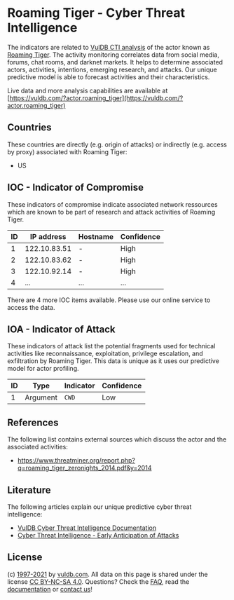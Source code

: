# Roaming Tiger - Cyber Threat Intelligence

The indicators are related to [VulDB CTI analysis](https://vuldb.com/?doc.cti) of the actor known as [Roaming Tiger](https://vuldb.com/?actor.roaming_tiger). The activity monitoring correlates data from social media, forums, chat rooms, and darknet markets. It helps to determine associated actors, activities, intentions, emerging research, and attacks. Our unique predictive model is able to forecast activities and their characteristics.

Live data and more analysis capabilities are available at [https://vuldb.com/?actor.roaming_tiger](https://vuldb.com/?actor.roaming_tiger)

## Countries

These countries are directly (e.g. origin of attacks) or indirectly (e.g. access by proxy) associated with Roaming Tiger:

* US

## IOC - Indicator of Compromise

These indicators of compromise indicate associated network ressources which are known to be part of research and attack activities of Roaming Tiger.

ID | IP address | Hostname | Confidence
-- | ---------- | -------- | ----------
1 | 122.10.83.51 | - | High
2 | 122.10.83.62 | - | High
3 | 122.10.92.14 | - | High
4 | ... | ... | ...

There are 4 more IOC items available. Please use our online service to access the data.

## IOA - Indicator of Attack

These indicators of attack list the potential fragments used for technical activities like reconnaissance, exploitation, privilege escalation, and exfiltration by Roaming Tiger. This data is unique as it uses our predictive model for actor profiling.

ID | Type | Indicator | Confidence
-- | ---- | --------- | ----------
1 | Argument | `CWD` | Low

## References

The following list contains external sources which discuss the actor and the associated activities:

* https://www.threatminer.org/report.php?q=roaming_tiger_zeronights_2014.pdf&y=2014

## Literature

The following articles explain our unique predictive cyber threat intelligence:

* [VulDB Cyber Threat Intelligence Documentation](https://vuldb.com/?doc.cti)
* [Cyber Threat Intelligence - Early Anticipation of Attacks](https://www.scip.ch/en/?labs.20201022)

## License

(c) [1997-2021](https://vuldb.com/?doc.changelog) by [vuldb.com](https://vuldb.com/?doc.about). All data on this page is shared under the license [CC BY-NC-SA 4.0](https://creativecommons.org/licenses/by-nc-sa/4.0/). Questions? Check the [FAQ](https://vuldb.com/?doc.faq), read the [documentation](https://vuldb.com/?doc) or [contact us](https://vuldb.com/?contact)!
